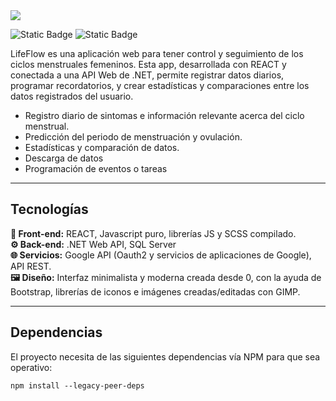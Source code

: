 <img src="https://i.ibb.co/20dF24NC/lifeflow.png"/>

![Static Badge](https://img.shields.io/badge/Terminado-%25b51b%20?style=for-the-badge&label=Estado&labelColor=%23c2185b)
![Static Badge](https://img.shields.io/badge/1.0-%23E0F7FF?style=for-the-badge&label=Version&labelColor=%23c2185b)

LifeFlow es una aplicación web para tener control y seguimiento de los ciclos menstruales femeninos. Esta app, desarrollada con 
REACT y conectada a una API Web de .NET, permite registrar datos diarios, programar recordatorios, y crear estadísticas y 
comparaciones entre los datos registrados del usuario.

  - Registro diario de sintomas e información relevante acerca del ciclo menstrual.
  - Predicción del periodo de menstruación y ovulación.
  - Estadísticas y comparación de datos.
  - Descarga de datos
  - Programación de eventos o tareas

---

## Tecnologías

  <b>🎨 Front-end:</b> REACT, Javascript puro, librerías JS y SCSS compilado.
  <br>
  <b>⚙️ Back-end:</b> .NET Web API, SQL Server
  <br>
  <b>🌐 Servicios:</b> Google API (Oauth2 y servicios de aplicaciones de Google), API REST.
  <br>
  <b>🖼️ Diseño:</b> Interfaz minimalista y moderna creada desde 0, con la ayuda de Bootstrap, librerías de iconos e imágenes creadas/editadas con GIMP.

---

## Dependencias
El proyecto necesita de las siguientes dependencias vía NPM para que sea operativo:

    npm install --legacy-peer-deps
